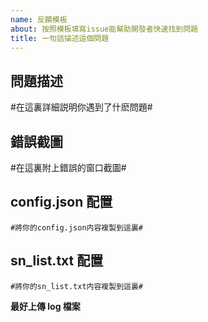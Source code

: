 ```yaml
---
name: 反饋模板
about: 按照模板填寫issue能幫助開發者快速找到問題
title: 一句話描述這個問題
--- 
```


## 問題描述
#在這裏詳細説明你遇到了什麽問題#

## 錯誤截圖
#在這裏附上錯誤的窗口截圖#

## config.json 配置
```
#將你的config.json内容複製到這裏#
```

## sn_list.txt 配置
```
#將你的sn_list.txt内容複製到這裏#
```

**最好上傳 log 檔案**
